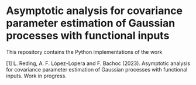 # Asymptotic analysis for covariance parameter estimation of Gaussian processes with functional inputs

This repository contains the Python implementations of the work 

[1] L. Reding, A. F. López-Lopera and F. Bachoc (2023).
Asymptotic analysis for covariance parameter estimation of Gaussian processes with functional inputs.
Work in progress.

